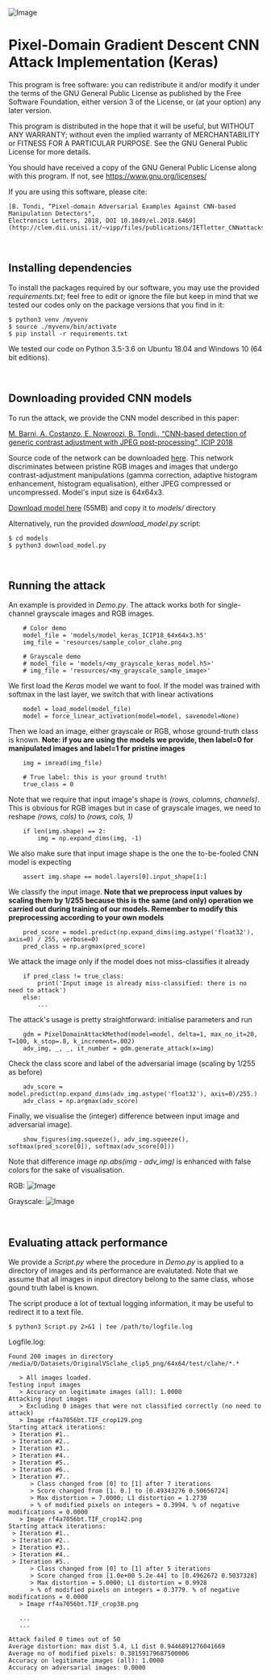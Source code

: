 
![Image](resources/extra/vippdiism.png)

# Pixel-Domain Gradient Descent CNN Attack Implementation (Keras)

This program is free software: you can redistribute it and/or modify
it under the terms of the GNU General Public License as published by
the Free Software Foundation, either version 3 of the License, or
(at your option) any later version.

This program is distributed in the hope that it will be useful,
but WITHOUT ANY WARRANTY; without even the implied warranty of
MERCHANTABILITY or FITNESS FOR A PARTICULAR PURPOSE.  See the
GNU General Public License for more details.

You should have received a copy of the GNU General Public License
along with this program.  If not, see <https://www.gnu.org/licenses/>

If you are using this software, please cite:

    [B. Tondi, “Pixel-domain Adversarial Examples Against CNN-based Manipulation Detectors", 
    Electronics Letters, 2018, DOI 10.1049/el.2018.6469](http://clem.dii.unisi.it/~vipp/files/publications/IETletter_CNNattacks_final.pdf)
<br>

## Installing dependencies

To install the packages required by our software, you may use the provided *requirements.txt*;
feel free to edit or ignore the file but keep in mind that we tested our codes only on the package 
versions that you find in it:

```
$ python3 venv /myvenv
$ source ./myvenv/bin/activate
$ pip install -r requirements.txt
```
We tested our code on Python 3.5-3.6 on Ubuntu 18.04 and Windows 10 (64 bit editions).

<br>

## Downloading provided CNN models
To run the attack, we provide the CNN model described in this paper:

[M. Barni, A. Costanzo, E. Nowroozi, B. Tondi., “CNN-based detection of generic contrast adjustment with
JPEG post-processing", ICIP 2018](http://clem.dii.unisi.it/~vipp/files/publications/CM-icip18.pdf)

Source code of the network can be downloaded [here](https://github.com/andreacos/ContrastNet). This network
discriminates between pristine RGB images and images that undergo contrast-adjustment manipulations (gamma correction,
adaptive histogram enhancement, histogram equalisation), either JPEG compressed or uncompressed. Model's input size is
64x64x3.

[Download model here](http://clem.dii.unisi.it/~vipp/github/model_keras_ICIP18_64x64x3.h5) (55MB) and 
copy it to *models/* directory 

Alternatively, run the provided *download_model.py* script:
```
$ cd models
$ python3 download_model.py
```

<br>

## Running the attack

An example is provided in *Demo.py*. The attack works both for single-channel grayscale images and RGB images. 
``` 
    # Color demo
    model_file = 'models/model_keras_ICIP18_64x64x3.h5'
    img_file = 'resources/sample_color_clahe.png

    # Grayscale demo
    # model_file = 'models/<my_grayscale_keras_model.h5>'
    # img_file = 'resources/<my_grayscale_sample_image>'
``` 
We first load the *Keras* model we want to fool. If the model was trained with softmax in the last layer, we switch that with linear activations
```
    model = load_model(model_file)
    model = force_linear_activation(model=model, savemodel=None)
```   
Then we load an image, either grayscale or RGB, whose ground-truth class is known. <b>Note: if you are using the models we provide, then label=0 for manipulated images and label=1 for pristine images</b>
```
    img = imread(img_file)

    # True label: this is your ground truth!
    true_class = 0
```
Note that we require that input image's shape is *(rows, columns, channels)*. This is obvious for RGB images but in case of grayscale images, we need to 
reshape *(rows, cols)* to *(rows, cols, 1)*
```
    if len(img.shape) == 2:
        img = np.expand_dims(img, -1)
```
We also make sure that input image shape is the one the to-be-fooled CNN model is expecting
```
    assert img.shape == model.layers[0].input_shape[1:]
```

We classify the input image. <b>Note that we preprocess input values by scaling them by 1/255
because this is the same (and only) operation we carried out during training of our models. Remember to modify this preprocessing according to your own models</b>
```
    pred_score = model.predict(np.expand_dims(img.astype('float32'), axis=0) / 255, verbose=0)
    pred_class = np.argmax(pred_score)
```
We attack the image only if the model does not miss-classifies it already
```
    if pred_class != true_class:
        print('Input image is already miss-classified: there is no need to attack')
    else:
        ...
```
The attack's usage is pretty straightforward: initialise parameters and run
```
    gdm = PixelDomainAttackMethod(model=model, delta=1, max_no_it=20, T=100, k_stop=.8, k_increment=.002)
    adv_img, _, _, it_number = gdm.generate_attack(x=img)
```
Check the class score and label of the adversarial image (scaling by 1/255 as before)
```
    adv_score = model.predict(np.expand_dims(adv_img.astype('float32'), axis=0)/255.)
    adv_class = np.argmax(adv_score)
```
Finally, we visualise the (integer) difference between input image and adversarial image). 
```
    show_figures(img.squeeze(), adv_img.squeeze(), softmax(pred_score[0]), softmax(adv_score[0]))
```
Note that difference image *np.abs(img - adv_img)* is enhanced with false colors for the sake of visualisation.

RGB:
![Image](resources/extra/attack_results.png)

Grayscale:
![Image](resources/extra/attack_results_grayscale.png)

<br>

## Evaluating attack performance

We provide a *Script.py* where the procedure in *Demo.py* is applied to a directory of images and its performance are
evalutated. Note that we assume that all images in input directory belong to the same class, whose gound truth label
is known. 

The script produce a lot of textual logging information, it may be useful to redirect it to a text file.
```
$ python3 Script.py 2>&1 | tee /path/to/logfile.log

```

Logfile.log:

```
Found 200 images in directory /media/D/Datasets/OriginalVSclahe_clip5_png/64x64/test/clahe/*.*

   > All images loaded.
Testing input images
   > Accuracy on legitimate images (all): 1.0000
Attacking input images
   > Excluding 0 images that were not classified correctly (no need to attack)
   > Image rf4a7056bt.TIF_crop129.png
Starting attack iterations:
 > Iteration #1.. 
 > Iteration #2.. 
 > Iteration #3.. 
 > Iteration #4.. 
 > Iteration #5.. 
 > Iteration #6.. 
 > Iteration #7.. 
      > Class changed from [0] to [1] after 7 iterations
      > Score changed from [1. 0.] to [0.49343276 0.50656724]
      > Max distortion = 7.0000; L1 distortion = 1.2730
      > % of modified pixels on integers = 0.3994. % of negative modifications = 0.0000
   > Image rf4a7056bt.TIF_crop142.png
Starting attack iterations:
 > Iteration #1.. 
 > Iteration #2.. 
 > Iteration #3.. 
 > Iteration #4.. 
 > Iteration #5.. 
      > Class changed from [0] to [1] after 5 iterations
      > Score changed from [1.0e+00 5.2e-44] to [0.4962672 0.5037328]
      > Max distortion = 5.0000; L1 distortion = 0.9928
      > % of modified pixels on integers = 0.3779. % of negative modifications = 0.0000
   > Image rf4a7056bt.TIF_crop38.png
   
   ...
   ...
   
Attack failed 0 times out of 50
Average distortion: max dist 5.4, L1 dist 0.9446891276041669
Average no of modified pixels: 0.38159179687500006
Accuracy on legitimate images (all): 1.0000
Accuracy on adversarial images: 0.0000
```